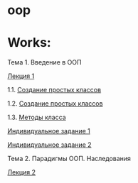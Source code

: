 # oop

# Works:

Тема 1. Введение в ООП

[Лекция 1](lections.ipynb)

1.1. [Создание простых классов](пр1.ipynb)

1.2. [Создание простых классов](lab1_2.ipynb)

1.3. [Методы класса](practice1_3.ipynb)

[Индивидуальное задание 1](indivzad1.ipynb)

[Индивидуальное задание 2](individual2.ipynb)

Тема 2. Парадигмы ООП. Наследования

[Лекция 2](lection2.ipynb)
